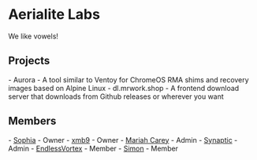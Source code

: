# Aerialite Labs
We like vowels!

## Projects
\- Aurora - A tool similar to Ventoy for ChromeOS RMA shims and recovery images based on Alpine Linux
\- dl.mrwork.shop - A frontend download server that downloads from Github releases or wherever you want

## Members
\- [Sophia](https://github.com/soap-phia) - Owner
\- [xmb9](https://github.com/xmb9) - Owner
\- [Mariah Carey](https://github.com/xXMariahScaryXx) - Admin
\- [Synaptic](https://github.com/Synaptic-1234) - Admin
\- [EndlessVortex](https://github.com/MovByte) - Member
\- [Simon](https://github.com/simpansoftware) - Member
